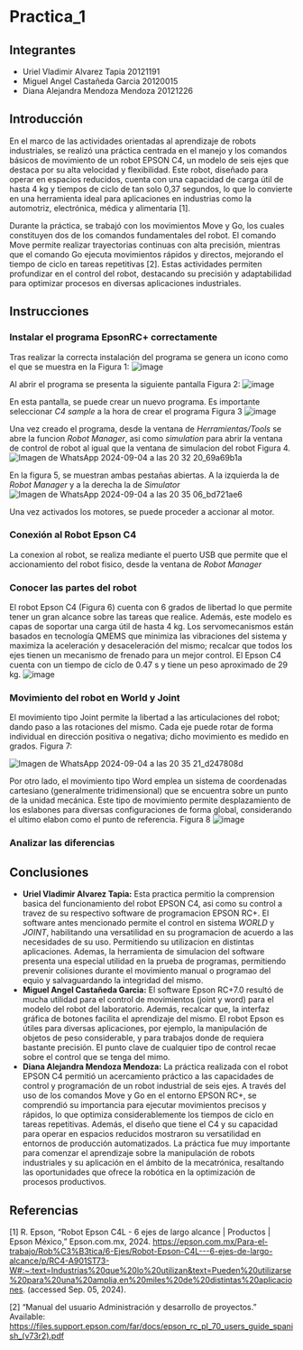 # Practica_1

## Integrantes
- Uriel Vladimir Alvarez Tapia 20121191
- Miguel Angel Castañeda Garcia 20120015
- Diana Alejandra Mendoza Mendoza 20121226

## Introducción 
En el marco de las actividades orientadas al aprendizaje de robots industriales, se realizó una práctica centrada en el manejo y los comandos básicos de movimiento de un robot EPSON C4, un modelo de seis ejes que destaca por su alta velocidad y flexibilidad. Este robot, diseñado para operar en espacios reducidos, cuenta con una capacidad de carga útil de hasta 4 kg y tiempos de ciclo de tan solo 0,37 segundos, lo que lo convierte en una herramienta ideal para aplicaciones en industrias como la automotriz, electrónica, médica y alimentaria [1].

Durante la práctica, se trabajó con los movimientos Move y Go, los cuales constituyen dos de los comandos fundamentales del robot. El comando Move permite realizar trayectorias continuas con alta precisión, mientras que el comando Go ejecuta movimientos rápidos y directos, mejorando el tiempo de ciclo en tareas repetitivas [2]. Estas actividades permiten profundizar en el control del robot, destacando su precisión y adaptabilidad para optimizar procesos en diversas aplicaciones industriales.

## Instrucciones
### Instalar el programa EpsonRC+ correctamente
Tras realizar la correcta instalación del programa se genera un icono como el que se muestra en la Figura 1:
![image](https://github.com/user-attachments/assets/1c417684-2da6-44bc-bea4-d755f8309722)

Al abrir el programa se presenta la siguiente pantalla Figura 2:
![image](https://github.com/user-attachments/assets/81e8e554-26be-4a92-bb3d-ca4981d28316)

En esta pantalla, se puede crear un nuevo programa. Es importante seleccionar *C4 sample* a la hora de crear el programa Figura 3
![image](https://github.com/user-attachments/assets/55b7db83-1842-4edc-a23b-08508cd5fffb)

Una vez creado el programa, desde la ventana de *Herramientas/Tools* se abre la funcion *Robot Manager*, asi como *simulation* para abrir la ventana de control de robot al igual que la ventana de simulacion del robot Figura 4.
![Imagen de WhatsApp 2024-09-04 a las 20 32 20_69a69b1a](https://github.com/user-attachments/assets/dc639006-2ce4-4f3a-bfe3-a90af4251b43)

En la figura 5, se muestran ambas pestañas abiertas. A la izquierda la de *Robot Manager* y a la derecha la de *Simulator*
![Imagen de WhatsApp 2024-09-04 a las 20 35 06_bd721ae6](https://github.com/user-attachments/assets/333b144e-3dd5-41c5-afc3-ded84c8b9b38)

Una vez activados los motores, se puede proceder a accionar al motor.

### Conexión al Robot Epson C4

La conexion al robot, se realiza mediante el puerto USB que permite que el accionamiento del robot fisico, desde la ventana de *Robot Manager*

### Conocer las partes del robot
El robot Epson C4 (Figura 6) cuenta con 6 grados de libertad lo que permite tener un gran alcance sobre las tareas que realice. 
Además, este modelo es capas de soportar una carga útil de hasta 4 kg.
Los servomecanismos están basados en tecnología QMEMS que minimiza las vibraciones del sistema y maximiza la aceleración y desaceleración del mismo; recalcar que todos los ejes tienen un mecanismo de frenado para un mejor control. 
El Epson C4 cuenta con un tiempo de ciclo de 0.47 s y tiene un peso aproximado de 29 kg.
![image](https://github.com/user-attachments/assets/3e4e527b-8ebf-495f-80af-9aa7c63b213b)


### Movimiento del robot en World y Joint
El movimiento tipo Joint permite la libertad a las articulaciones del robot; dando paso a las rotaciones del mismo. Cada eje puede rotar de forma individual en dirección positiva o negativa; dicho movimiento es medido en grados. Figura 7:

![Imagen de WhatsApp 2024-09-04 a las 20 35 21_d247808d](https://github.com/user-attachments/assets/a8c9534c-8468-4e0b-8584-7b68b2941294)

Por otro lado, el movimiento tipo Word emplea un sistema de coordenadas cartesiano (generalmente tridimensional) que se encuentra sobre un punto de la unidad mecánica. Este tipo de movimiento permite desplazamiento de los eslabones para diversas configuraciones de forma global, considerando el  ultimo elabon como el punto de referencia. Figura 8
![image](https://github.com/user-attachments/assets/4ab93b8b-4ffb-4301-ba62-a7dac2833a5f)


### Analizar las diferencias

## Conclusiones
- **Uriel Vladimir Alvarez Tapia:** Esta practica permitio la comprension basica del funcionamiento del robot EPSON C4, asi como su control a travez de su respectivo software de programacion EPSON RC+. El software antes mencionado permite el control en sistema *WORLD* y *JOINT*, habilitando una versatilidad en su programacion de acuerdo a las necesidades de su uso. Permitiendo su utilizacion en distintas aplicaciones.
Ademas, la herramienta de simulacion del software presenta una especial utilidad en la prueba de programas, permitiendo prevenir colisiones durante el movimiento manual o programao del equio y salvaguardando la integridad del mismo.
- **Miguel Angel Castañeda Garcia:** El software Epson RC+7.0 resultó de mucha utilidad para el control de movimientos (joint y word) para el modelo del robot del laboratorio. Además, recalcar que, la interfaz gráfica de botones facilita el aprendizaje del mismo.
El robot Epson es útiles para diversas aplicaciones, por ejemplo, la manipulación de objetos de peso considerable, y para trabajos donde de requiera bastante precisión.
El punto clave de cualquier tipo de control recae sobre el control que se tenga del mimo.
- **Diana Alejandra Mendoza Mendoza:** La práctica realizada con el robot EPSON C4 permitió un acercamiento práctico a las capacidades de control y programación de un robot industrial de seis ejes. A través del uso de los comandos Move y Go en el entorno EPSON RC+, se comprendió su importancia para ejecutar movimientos precisos y rápidos, lo que optimiza considerablemente los tiempos de ciclo en tareas repetitivas. Además, el diseño que tiene el C4 y su capacidad para operar en espacios reducidos mostraron su versatilidad en entornos de producción automatizados. La práctica fue muy importante para comenzar el aprendizaje sobre la manipulación de robots industriales y su aplicación en el ámbito de la mecatrónica, resaltando las oportunidades que ofrece la robótica en la optimización de procesos productivos.
## Referencias
[1]
R. Epson, “Robot Epson C4L - 6 ejes de largo alcance | Productos | Epson México,” Epson.com.mx, 2024. https://epson.com.mx/Para-el-trabajo/Rob%C3%B3tica/6-Ejes/Robot-Epson-C4L---6-ejes-de-largo-alcance/p/RC4-A901ST73-W#:~:text=Industrias%20que%20lo%20utilizan&text=Pueden%20utilizarse%20para%20una%20amplia,en%20miles%20de%20distintas%20aplicaciones. (accessed Sep. 05, 2024).

[2]
“Manual del usuario Administración y desarrollo de proyectos.” Available: https://files.support.epson.com/far/docs/epson_rc_pl_70_users_guide_spanish_(v73r2).pdf


